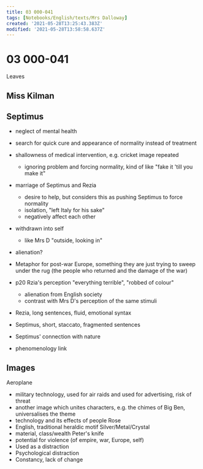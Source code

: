 ```yaml
---
title: 03 000-041
tags: [Notebooks/English/texts/Mrs Dalloway]
created: '2021-05-28T13:25:43.383Z'
modified: '2021-05-28T13:58:58.637Z'
---
```


# 03 000-041
Leaves


## Miss Kilman

## Septimus
- neglect of mental health
- search for quick cure and appearance of normality instead of treatment
- shallowness of medical intervention, e.g. cricket image repeated
  - ignoring problem and forcing normality, kind of like "fake it 'till you make it"
- marriage of Septimus and Rezia
  - desire to help, but considers this as pushing Septimus to force normality
  - isolation, "left Italy for his sake"
  - negatively affect each other
- withdrawn into self
  - like Mrs D "outside, looking in"
- alienation?
- Metaphor for post-war Europe, something they are just trying to sweep under the rug (the people who returned and the damage of the war)
- p20 Rzia's perception "everything terrible", "robbed of colour"
  - alienation from English society
  - contrast with Mrs D's perception of the same stimuli
- Rezia, long sentences, fluid, emotional syntax
- Septimus, short, staccato, fragmented sentences
- Septimus' connection with nature


- phenomenology link

## Images
Aeroplane
- military technology, used for air raids and used for advertising, risk of threat
- another image which unites characters, e.g. the chimes of Big Ben, universalises the theme
- technology and its effects of people
Rose
- English, traditional heraldic motif
Silver/Metal/Crystal
- material, class/wealth
Peter's knife
- potential for violence (of empire, war, Europe, self)
- Used as a distraction
- Psychological distraction
- Constancy, lack of change
